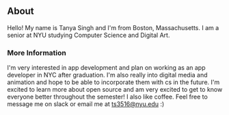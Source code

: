 <!-- ---
layout: page
title: About
permalink: /about/
--- -->
## About 

Hello! My name is Tanya Singh and I'm from Boston, Massachusetts. I am a senior at NYU studying Computer Science and Digital Art. 



### More Information
I'm very interested in app development and plan on working as an app developer in NYC after graduation. I'm also really into digital media and animation and hope to be able to incorporate them with cs in the future. I'm excited to learn more about open source and am very excited to get to know everyone better throughout the semester! I also like coffee. Feel free to message me on slack or email me at ts3516@nyu.edu :) 


